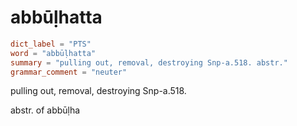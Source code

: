 # abbūḷhatta

``` toml
dict_label = "PTS"
word = "abbūḷhatta"
summary = "pulling out, removal, destroying Snp-a.518. abstr."
grammar_comment = "neuter"
```

pulling out, removal, destroying Snp\-a.518.

abstr. of abbūḷha

